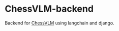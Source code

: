 # ChessVLM-backend
Backend for [ChessVLM](https://github.com/roddylan/ChessVLM) using langchain and django.